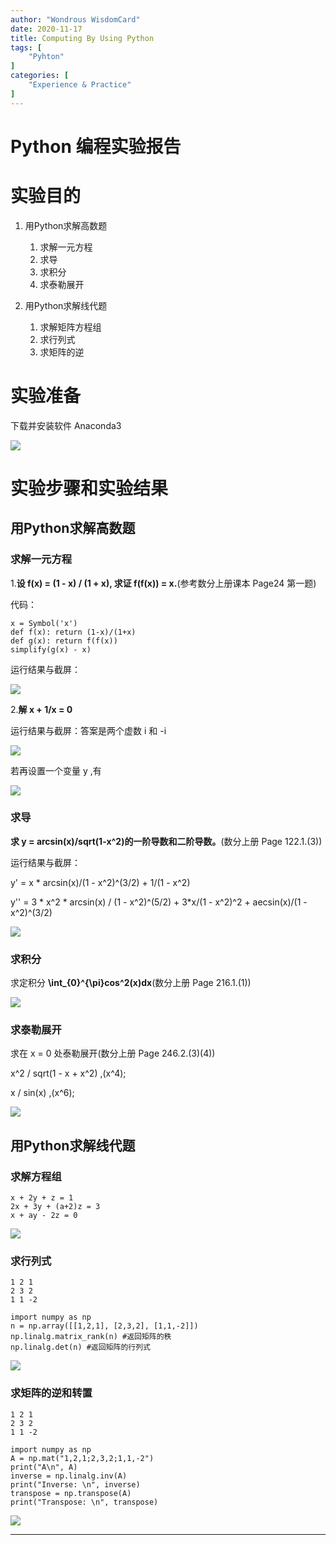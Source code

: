 ```yaml
---
author: "Wondrous WisdomCard"
date: 2020-11-17
title: Computing By Using Python
tags: [  
    "Pyhton"
]
categories: [
    "Experience & Practice"
]
---
```


# Python 编程实验报告

# 实验目的

1. 用Python求解高数题
   1. 求解一元方程
   2. 求导
   3. 求积分
   4. 求泰勒展开

2. 用Python求解线代题
   1. 求解矩阵方程组
   2. 求行列式
   3. 求矩阵的逆
   
# 实验准备

下载并安装软件 Anaconda3

![](../../images/blog6/1.png)

# 实验步骤和实验结果

## 用Python求解高数题
   
### 求解一元方程

1.**设 f(x) = (1 - x) / (1 + x), 求证 f(f(x)) = x.**(参考数分上册课本 Page24 第一题)

代码：

    x = Symbol('x')
    def f(x): return (1-x)/(1+x)
    def g(x): return f(f(x))
    simplify(g(x) - x)

运行结果与截屏：

![](../../images/blog6/2.png)

2.**解 x + 1/x = 0**

运行结果与截屏：答案是两个虚数 i 和 -i

![](../../images/blog6/3.png)

若再设置一个变量 y ,有

![](../../images/blog6/4.png)

### 求导

**求 y = arcsin(x)/sqrt(1-x^2)的一阶导数和二阶导数。**(数分上册 Page 122.1.(3))

运行结果与截屏：

y' = x * arcsin(x)/(1 - x^2)^(3/2) + 1/(1 - x^2)

y'' = 3 * x^2 * arcsin(x) / (1 - x^2)\^(5/2) + 3*x/(1 - x^2)\^2 + aecsin(x)/(1 - x^2)\^(3/2)

![](../../images/blog6/5.png)

### 求积分

求定积分 **\\int_{0}\^{\\pi}cos\^2(x)dx**(数分上册 Page 216.1.(1))

![](../../images/blog6/6.png)

### 求泰勒展开

求在 x = 0 处泰勒展开(数分上册 Page 246.2.(3)(4))

x\^2 / sqrt(1 - x + x\^2) ,(x\^4);

x / sin(x) ,(x\^6);

![](../../images/blog6/7.png)

## 用Python求解线代题

### 求解方程组
 
    x + 2y + z = 1
    2x + 3y + (a+2)z = 3
    x + ay - 2z = 0

![](../../images/blog6/8.png)

### 求行列式
 
    1 2 1
    2 3 2
    1 1 -2

    import numpy as np
    n = np.array([[1,2,1], [2,3,2], [1,1,-2]])
    np.linalg.matrix_rank(n) #返回矩阵的秩
    np.linalg.det(n) #返回矩阵的行列式

![](../../images/blog6/9.png)

### 求矩阵的逆和转置

    1 2 1
    2 3 2
    1 1 -2

    import numpy as np
    A = np.mat("1,2,1;2,3,2;1,1,-2")
    print("A\n", A)
    inverse = np.linalg.inv(A)
    print("Inverse: \n", inverse)
    transpose = np.transpose(A)
    print("Transpose: \n", transpose)

![](../../images/blog6/10.png)

---

